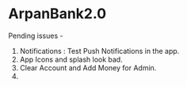 # ArpanBank2.0

Pending issues - 
1. Notifications : Test Push Notifications in the app.
2. App Icons and splash look bad.
3. Clear Account and Add Money for Admin.
4. 

